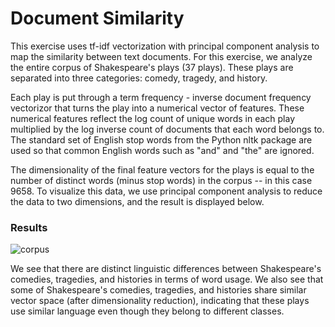# Document Similarity

This exercise uses tf-idf vectorization with principal component analysis to map the similarity between text documents. For this
exercise, we analyze the entire corpus of Shakespeare's plays (37 plays). These plays are separated into three categories:
comedy, tragedy, and history.

Each play is put through a term frequency - inverse document frequency vectorizor that turns the play into a numerical vector
of features. These numerical features reflect the log count of unique words in each play multiplied by the log inverse count of
documents that each word belongs to. The standard set of English stop words from the Python nltk package are used so that common
English words such as "and" and "the" are ignored.

The dimensionality of the final feature vectors for the plays is equal to the number of distinct words (minus stop words) in the corpus --
in this case 9658. To visualize this data, we use principal component analysis to reduce the data to two dimensions, and the result is 
displayed below.

### Results

![corpus](https://github.com/iamshang1/Projects/blob/master/ML_Exercises/Document_Similarity/corpus.png)

We see that there are distinct linguistic differences between Shakespeare's comedies, tragedies, and histories in terms of word usage.
We also see that some of Shakespeare's comedies, tragedies, and histories share similar vector space (after dimensionality reduction),
indicating that these plays use similar language even though they belong to different classes.